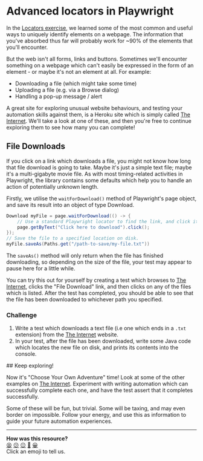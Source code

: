 # Advanced locators in Playwright

In the [Locators exercise](./04_locators.md), we learned some of the most 
common and useful ways to uniquely identify elements on a webpage. The 
information that you've absorbed thus far will probably work for ~90% of the 
elements that you'll encounter.

But the web isn't all forms, links and buttons. Sometimes we'll encounter 
something on a webpage which can't easily be expressed in the form of an 
element - or maybe it's not an element at all. For example:

* Downloading a file (which might take some time)
* Uploading a file (e.g. via a Browse dialog)
* Handling a pop-up message / alert

A great site for exploring unusual website behaviours, and testing your 
automation skills against them, is a Heroku site which is simply called 
[The Internet](https://the-internet.herokuapp.com/). We'll take a look at one 
of these, and then you're free to continue exploring them to see how many you 
can complete!

## File Downloads

If you click on a link which downloads a file, you might not know how long that 
file download is going to take. Maybe it's just a simple text file; maybe it's 
a multi-gigabyte movie file. As with most timing-related activities in 
Playwright, the library contains some defaults which help you to handle an 
action of potentially unknown length.

Firstly, we utilise the `waitForDownload()` method of Playwright's page object, 
and save its result into an object of type Download.

```java
Download myFile = page.waitForDownload(() -> {
    // Use a standard Playwright locator to find the link, and click it.
    page.getByText("Click here to download").click();
});
// Save the file to a specified location on disk.
myFile.saveAs(Paths.get("/path-to-save/my-file.txt"))
```

The `saveAs()` method will only return when the file has finished downloading, 
so depending on the size of the file, your test may appear to pause here for a 
little while.

You can try this out for yourself by creating a test which browses to 
[The Internet](https://the-internet.herokuapp.com/), clicks the "File Download" 
link, and then clicks on any of the files which is listed. After the test has 
completed, you should be able to see that the file has been downloaded to 
whichever path you specified.

### Challenge

1. Write a test which downloads a text file (i.e one which ends in a `.txt` 
extension) from the [The Internet](https://the-internet.herokuapp.com/) 
website. 
2. In your test, after the file has been downloaded, write some Java code 
which locates the new file on disk, and prints its contents into the 
console.

## Keep exploring!

Now it's "Choose Your Own Adventure" time! Look at some of the other examples 
on [The Internet](https://the-internet.herokuapp.com/). Experiment with writing 
automation which can successfully complete each one, and have the test assert 
that it completes successfully.

Some of these will be fun, but trivial. Some will be taxing, and may even 
border on impossible. Follow your energy, and use this as information to guide 
your future automation experiences.

<!-- BEGIN GENERATED SECTION DO NOT EDIT -->

---

**How was this resource?**  
[😫](https://airtable.com/shrUJ3t7KLMqVRFKR?prefill_Repository=makersacademy%2Fjava-fundamentals-with-intellij&prefill_File=playwright%2F10_advanced_locators.md&prefill_Sentiment=😫) [😕](https://airtable.com/shrUJ3t7KLMqVRFKR?prefill_Repository=makersacademy%2Fjava-fundamentals-with-intellij&prefill_File=playwright%2F10_advanced_locators.md&prefill_Sentiment=😕) [😐](https://airtable.com/shrUJ3t7KLMqVRFKR?prefill_Repository=makersacademy%2Fjava-fundamentals-with-intellij&prefill_File=playwright%2F10_advanced_locators.md&prefill_Sentiment=😐) [🙂](https://airtable.com/shrUJ3t7KLMqVRFKR?prefill_Repository=makersacademy%2Fjava-fundamentals-with-intellij&prefill_File=playwright%2F10_advanced_locators.md&prefill_Sentiment=🙂) [😀](https://airtable.com/shrUJ3t7KLMqVRFKR?prefill_Repository=makersacademy%2Fjava-fundamentals-with-intellij&prefill_File=playwright%2F10_advanced_locators.md&prefill_Sentiment=😀)  
Click an emoji to tell us.

<!-- END GENERATED SECTION DO NOT EDIT -->
